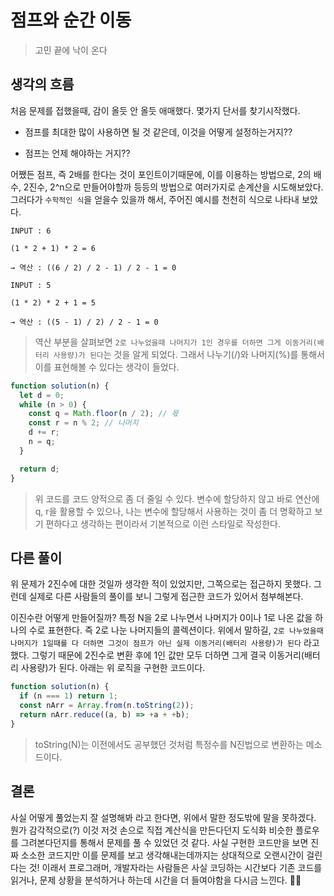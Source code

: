 # 점프와 순간 이동

> 고민 끝에 낙이 온다

## 생각의 흐름

처음 문제를 접했을때, 감이 올듯 안 올듯 애매했다. 몇가지 단서를 찾기시작했다.

- 점프를 최대한 많이 사용하면 될 것 같은데, 이것을 어떻게 설정하는거지??

- 점프는 언제 해야하는 거지??

어쨌든 점프, 즉 2배를 한다는 것이 포인트이기때문에, 이를 이용하는 방법으로, 2의 배수, 2진수, 2^n으로 만들어야할까 등등의 방법으로 여러가지로 손계산을 시도해보았다. 그러다가 `수학적인 식`을 얻을수 있을까 해서, 주어진 예시를 천천히 식으로 나타내 보았다.

```
INPUT : 6

(1 * 2 + 1) * 2 = 6

→ 역산 : ((6 / 2) / 2 - 1) / 2 - 1 = 0

INPUT : 5

(1 * 2) * 2 + 1 = 5

→ 역산 : ((5 - 1) / 2) / 2 - 1 = 0
```

> 역산 부분을 살펴보면 `2로 나누었을때 나머지가 1인 경우를 더하면 그게 이동거리(배터리 사용량)가 된다`는 것을 알게 되었다. 그래서 나누기(/)와 나머지(%)를 통해서 이를 표현해볼 수 있다는 생각이 들었다.

```js
function solution(n) {
  let d = 0;
  while (n > 0) {
    const q = Math.floor(n / 2); // 몫
    const r = n % 2; // 나머지
    d += r;
    n = q;
  }

  return d;
}
```

> 위 코드를 코드 양적으로 좀 더 줄일 수 있다. 변수에 할당하지 않고 바로 연산에 q, r을 활용할 수 있으나, 나는 변수에 할당해서 사용하는 것이 좀 더 명확하고 보기 편하다고 생각하는 편이라서 기본적으로 이런 스타일로 작성한다.

## 다른 풀이

위 문제가 2진수에 대한 것일까 생각한 적이 있었지만, 그쪽으로는 접근하지 못했다. 그런데 실제로 다른 사람들의 풀이를 보니 그렇게 접근한 코드가 있어서 첨부해본다.

이진수란 어떻게 만들어질까? 특정 N을 2로 나누면서 나머지가 0이나 1로 나온 값을 하나의 수로 표현한다. 즉 2로 나눈 나머지들의 콜렉션이다. 위에서 말하길, `2로 나누었을때 나머지가 1일때를 다 더하면 그것이 점프가 아닌 실제 이동거리(배터리 사용량)가 된다` 라고 했다. 그렇기 때문에 2진수로 변환 후에 1인 값만 모두 더하면 그게 결국 이동거리(배터리 사용량)가 된다. 아래는 위 로직을 구현한 코드이다.

```js
function solution(n) {
  if (n === 1) return 1;
  const nArr = Array.from(n.toString(2));
  return nArr.reduce((a, b) => +a + +b);
}
```

> toString(N)는 이전에서도 공부했던 것처럼 특정수를 N진법으로 변환하는 메소드이다.

## 결론

사실 어떻게 풀었는지 잘 설명해봐 라고 한다면, 위에서 말한 정도밖에 말을 못하겠다. 뭔가 감각적으로(?) 이것 저것 손으로 직접 계산식을 만든다던지 도식화 비슷한 플로우를 그려본다던지를 통해서 문제를 풀 수 있었던 것 같다. 사실 구현한 코드만을 보면 진짜 소소한 코드지만 이를 문제를 보고 생각해내는데까지는 상대적으로 오랜시간이 걸린다는 것! 이래서 프로그래머, 개발자라는 사람들은 사실 코딩하는 시간보다 기존 코드를 읽거나, 문제 상황을 분석하거나 하는데 시간을 더 들여야함을 다시금 느낀다. 🙏🏻
